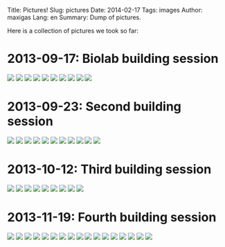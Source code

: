Title: Pictures!
Slug: pictures
Date: 2014-02-17
Tags: images
Author: maxigas
Lang: en
Summary: Dump of pictures.

Here is a collection of pictures we took so far:

# 2013-09-17: Biolab building session

![]({filename}/images/building-session/20130917_001.jpg)
![]({filename}/images/building-session/20130917_002.jpg)
![]({filename}/images/building-session/20130917_003.jpg)
![]({filename}/images/building-session/20130917_004.jpg)
![]({filename}/images/building-session/20130917_007.jpg)
![]({filename}/images/building-session/20130917_008.jpg)
![]({filename}/images/building-session/20130917_009.jpg)
![]({filename}/images/building-session/20130917_010.jpg)
![]({filename}/images/building-session/20130917_013.jpg)
![]({filename}/images/building-session/20130917_014.jpg)

# 2013-09-23: Second building session

![]({filename}/images/building-session2/20130923_001.jpg)
![]({filename}/images/building-session2/20130923_002.jpg)
![]({filename}/images/building-session2/20130923_003.jpg)
![]({filename}/images/building-session2/20130923_004.jpg)
![]({filename}/images/building-session2/20130923_005.jpg)
![]({filename}/images/building-session2/20130923_006.jpg)
![]({filename}/images/building-session2/20130923_007.jpg)
![]({filename}/images/building-session2/20130923_008.jpg)
![]({filename}/images/building-session2/20130923_009.jpg)
![]({filename}/images/building-session2/20130923_010.jpg)
![]({filename}/images/building-session2/20130923_011.jpg)

# 2013-10-12: Third building session

![]({filename}/images/building-session3/20131012_001.jpg)
![]({filename}/images/building-session3/20131012_002.jpg)
![]({filename}/images/building-session3/20131012_003.jpg)
![]({filename}/images/building-session3/20131012_004.jpg)
![]({filename}/images/building-session3/20131012_005.jpg)
![]({filename}/images/building-session3/20131012_006.jpg)
![]({filename}/images/building-session3/20131012_007.jpg)
![]({filename}/images/building-session3/20131012_008.jpg)
![]({filename}/images/building-session3/20131012_009.jpg)

# 2013-11-19: Fourth building session

![]({filename}/images/building-session4/20131119_001.jpg)
![]({filename}/images/building-session4/20131119_002.jpg)
![]({filename}/images/building-session4/20131119_003.jpg)
![]({filename}/images/building-session4/20131119_004.jpg)
![]({filename}/images/building-session4/20131119_005.jpg)
![]({filename}/images/building-session4/20131119_006.jpg)
![]({filename}/images/building-session4/20131119_007.jpg)
![]({filename}/images/building-session4/20131119_008.jpg)
![]({filename}/images/building-session4/20131119_009.jpg)
![]({filename}/images/building-session4/20131119_010.jpg)
![]({filename}/images/building-session4/20131119_011.jpg)
![]({filename}/images/building-session4/20131119_012.jpg)
![]({filename}/images/building-session4/20131119_013.jpg)
![]({filename}/images/building-session4/20131119_014.jpg)
![]({filename}/images/building-session4/20131119_015.jpg)
![]({filename}/images/building-session4/20131119_016.jpg)
![]({filename}/images/building-session4/20131119_017.jpg)

